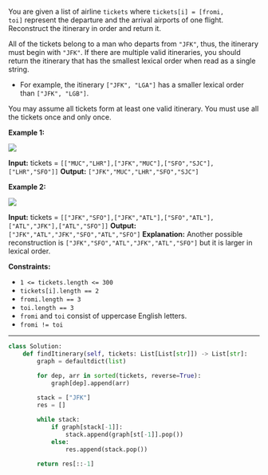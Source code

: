 You are given a list of airline `tickets` where `tickets[i] = [fromi, toi]` represent the departure and the arrival airports of one flight. Reconstruct the itinerary in order and return it.

All of the tickets belong to a man who departs from `"JFK"`, thus, the itinerary must begin with `"JFK"`. If there are multiple valid itineraries, you should return the itinerary that has the smallest lexical order when read as a single string.

- For example, the itinerary `["JFK", "LGA"]` has a smaller lexical order than `["JFK", "LGB"]`.

You may assume all tickets form at least one valid itinerary. You must use all the tickets once and only once.

**Example 1:**

![](https://assets.leetcode.com/uploads/2021/03/14/itinerary1-graph.jpg)

**Input:** tickets = `[["MUC","LHR"],["JFK","MUC"],["SFO","SJC"],["LHR","SFO"]]`
**Output:** `["JFK","MUC","LHR","SFO","SJC"]`

**Example 2:**

![](https://assets.leetcode.com/uploads/2021/03/14/itinerary2-graph.jpg)

**Input:** tickets = `[["JFK","SFO"],["JFK","ATL"],["SFO","ATL"],["ATL","JFK"],["ATL","SFO"]]`
**Output:** `["JFK","ATL","JFK","SFO","ATL","SFO"]`
**Explanation:** Another possible reconstruction is `["JFK","SFO","ATL","JFK","ATL","SFO"]` but it is larger in lexical order.

**Constraints:**
- `1 <= tickets.length <= 300`
- `tickets[i].length == 2`
- `fromi.length == 3`
- `toi.length == 3`
- `fromi` and `toi` consist of uppercase English letters.
- `fromi != toi`

---

```python
class Solution:
    def findItinerary(self, tickets: List[List[str]]) -> List[str]:
        graph = defaultdict(list)

        for dep, arr in sorted(tickets, reverse=True):
            graph[dep].append(arr)
        
        stack = ["JFK"]
        res = []

        while stack:
            if graph[stack[-1]]:
                stack.append(graph[st[-1]].pop())
            else:
                res.append(stack.pop())
        
        return res[::-1]
```